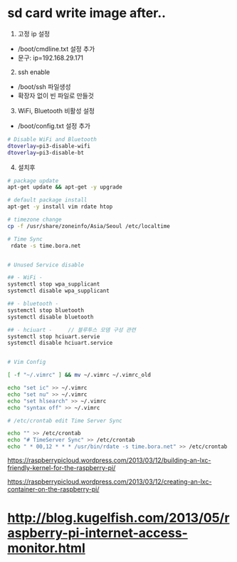 
# sd card write image after..

1. 고정 ip 설정
  - /boot/cmdline.txt 설정 추가
  - 문구: ip=192.168.29.171

2. ssh enable
  - /boot/ssh 파일생성
  - 확장자 없이 빈 파일로 만들것

3. WiFi, Bluetooth 비활성 설정
  - /boot/config.txt 설정 추가
```bash
# Disable WiFi and Bluetooth
dtoverlay=pi3-disable-wifi
dtoverlay=pi3-disable-bt
```

4. 설치후 
```bash
# package update
apt-get update && apt-get -y upgrade

# default package install
apt-get -y install vim rdate htop

# timezone change
cp -f /usr/share/zoneinfo/Asia/Seoul /etc/localtime

# Time Sync
 rdate -s time.bora.net


# Unused Service disable

## - WiFi -
systemctl stop wpa_supplicant
systemctl disable wpa_supplicant

## - bluetooth -
systemctl stop bluetooth
systemctl disable bluetooth

## - hciuart -     // 블루투스 모뎀 구성 관련
systemctl stop hciuart.servie
systemctl disable hciuart.service


# Vim Config

[ -f "~/.vimrc" ] && mv ~/.vimrc ~/.vimrc_old

echo "set ic" >> ~/.vimrc
echo "set nu" >> ~/.vimrc
echo "set hlsearch" >> ~/.vimrc
echo "syntax off" >> ~/.vimrc

# /etc/crontab edit Time Server Sync

echo "" >> /etc/crontab
echo "# TimeServer Sync" >> /etc/crontab
echo " * 00,12 * * * /usr/bin/rdate -s time.bora.net" >> /etc/crontab

```






https://raspberrypicloud.wordpress.com/2013/03/12/building-an-lxc-friendly-kernel-for-the-raspberry-pi/

https://raspberrypicloud.wordpress.com/2013/03/12/creating-an-lxc-container-on-the-raspberry-pi/


# http://blog.kugelfish.com/2013/05/raspberry-pi-internet-access-monitor.html
